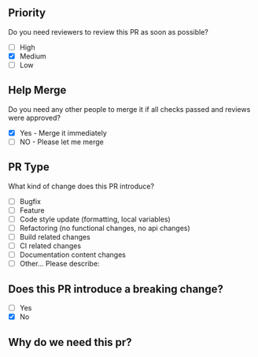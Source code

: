 ## Priority

Do you need reviewers to review this PR as soon as possible?

- [ ] High
- [x] Medium
- [ ] Low

## Help Merge

Do you need any other people to merge it if all checks passed and reviews were approved?

- [x] Yes - Merge it immediately
- [ ] NO - Please let me merge

## PR Type

What kind of change does this PR introduce?

<!-- Please check the one that applies to this PR using "x". -->

- [ ] Bugfix
- [ ] Feature
- [ ] Code style update (formatting, local variables)
- [ ] Refactoring (no functional changes, no api changes)
- [ ] Build related changes
- [ ] CI related changes
- [ ] Documentation content changes
- [ ] Other... Please describe:

## Does this PR introduce a breaking change?

- [ ] Yes
- [x] No

## Why do we need this pr?

<!-- The number of related issues or features -->
